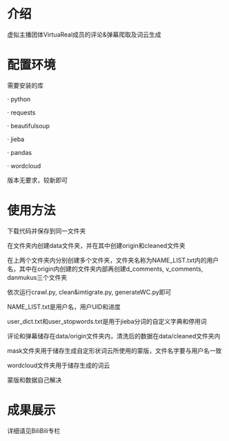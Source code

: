 # 介绍
虚拟主播团体VirtuaReal成员的评论&amp;弹幕爬取及词云生成

# 配置环境
需要安装的库

· python

· requests

· beautifulsoup

· jieba

· pandas

· wordcloud

版本无要求，较新即可

# 使用方法
下载代码并保存到同一文件夹

在文件夹内创建data文件夹，并在其中创建origin和cleaned文件夹

在上两个文件夹内分别创建多个文件夹，文件夹名称为NAME_LIST.txt内的用户名，其中在origin内创建的文件夹内部再创建d_comments, v_comments, danmukus三个文件夹

依次运行crawl.py, clean&amp;imtigrate.py, generateWC.py即可

NAME_LIST.txt是用户名，用户UID和进度

user_dict.txt和user_stopwords.txt是用于jieba分词的自定义字典和停用词

评论和弹幕储存在data/origin文件夹内，清洗后的数据在data/cleaned文件夹内

mask文件夹用于储存生成自定形状词云所使用的蒙版，文件名字要与用户名一致

wordcloud文件夹用于储存生成的词云

蒙版和数据自己解决

# 成果展示
详细请见BiliBili专栏

